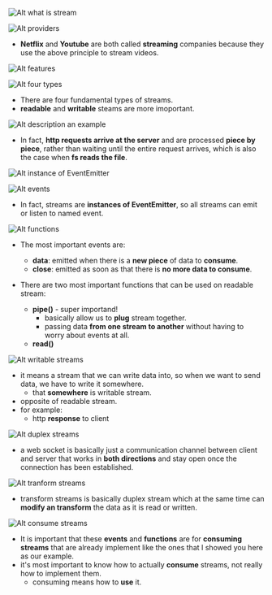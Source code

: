 ![Alt what is stream](pic/bandicam%202022-10-12%2016-07-46-545.jpg)

![Alt providers](pic/bandicam%202022-10-12%2016-07-51-104.jpg)

- **Netflix** and **Youtube** are both called **streaming** companies because they use the above principle to stream videos.

![Alt features](pic/bandicam%202022-10-12%2016-08-05-277.jpg)

![Alt four types](pic/bandicam%202022-10-12%2016-08-11-496.jpg)

- There are four fundamental types of streams.
- **readable** and **writable** steams are more imoportant.

![Alt description an example](pic/bandicam%202022-10-12%2016-08-33-086.jpg)

- In fact, **http requests arrive at the server** and are processed **piece by piece**, rather than waiting until the entire request arrives, which is also the case when **fs reads the file**.

![Alt instance of EventEmitter](pic/bandicam%202022-10-12%2016-08-35-694.jpg)

![Alt events](pic/bandicam%202022-10-12%2016-08-39-283.jpg)

- In fact, streams are **instances of EventEmitter**, so all streams can emit or listen to named event.

![Alt functions](pic/bandicam%202022-10-12%2016-08-43-963.jpg)

- The most important events are:

  - **data**: emitted when there is a **new piece** of data to **consume**.
  - **close**: emitted as soon as that there is **no more data to consume**.

- There are two most important functions that can be used on readable stream:
  - **pipe()** - super importand!
    - basically allow us to **plug** stream together.
    - passing data **from one stream to another** without having to worry about events at all.
  - **read()**

![Alt writable streams](pic/bandicam%202022-10-12%2016-08-50-489.jpg)

- it means a stream that we can write data into, so when we want to send data, we have to write it somewhere.
  - that **somewhere** is writable stream.
- opposite of readable stream.
- for example:
  - http **response** to client

![Alt duplex streams](pic/bandicam%202022-10-12%2016-09-00-603.jpg)

- a web socket is basically just a communication channel between client and server that works in **both directions** and stay open once the connection has been established.

![Alt tranform streams](pic/bandicam%202022-10-12%2016-09-05-451.jpg)

- transform streams is basically duplex stream which at the same time can **modify an transform** the data as it is read or written.

![Alt consume streams](pic/bandicam%202022-10-12%2016-09-10-193.jpg)

- It is important that these **events** and **functions** are for **consuming streams** that are already implement like the ones that I showed you here as our example.
- it's most important to know how to actually **consume** streams, not really how to implement them.
  - consuming means how to **use** it.
